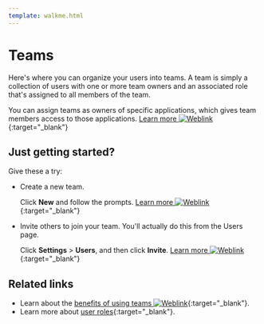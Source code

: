 ```yaml
---
template: walkme.html
---
```


# Teams

Here's where you can organize your users into teams. A team is simply a collection of users with one or more team owners and an associated role that's assigned to all members of the team.

You can assign teams as owners of specific applications, which gives team members access to those applications. [Learn more ![Weblink](../img/ico-weblink.gif)](../vcs-platform/about-vaas-teams.md){:target="_blank"}

## Just getting started?

Give these a try:

- Create a new team.
    
    Click **New** and follow the prompts. [Learn more ![Weblink](../img/ico-weblink.gif)](../vcs-platform/creating-new-teams.md){:target="_blank"}
- Invite others to join your team. You'll actually do this from the Users page.
    
    Click **Settings** > **Users**, and then click **Invite**. [Learn more ![Weblink](../img/ico-weblink.gif)](../vaas/application/invite-users.md){:target="_blank"}

## Related links

- Learn about the [benefits of using teams ![Weblink](../img/ico-weblink.gif)](../vcs-platform/about-vaas-teams.md){:target="_blank"}.
- Learn more about [user roles](../vaas/user-management/about-user-roles.md){:target="_blank"}.